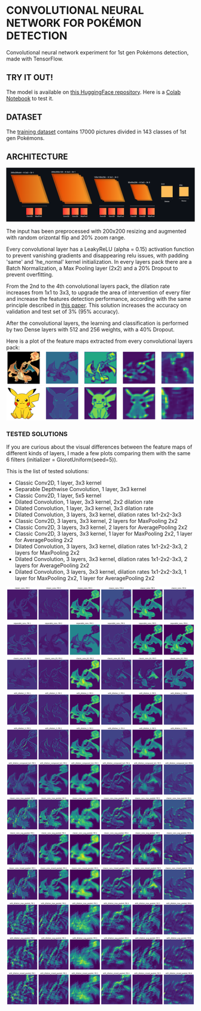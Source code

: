 # CONVOLUTIONAL NEURAL NETWORK FOR POKÉMON DETECTION
Convolutional neural network experiment for 1st gen Pokémons detection, made with TensorFlow.

## TRY IT OUT!
The model is available on [this HuggingFace repository](https://huggingface.co/Firefly55lm/vera_cnn_v1).
Here is a [Colab Notebook](https://colab.research.google.com/drive/1DX4Yw6NkOcHwxUItwf4LrYGUAl53U97C?usp=sharing) to test it.

## DATASET
The [training dataset](https://www.kaggle.com/datasets/mikoajkolman/pokemon-images-first-generation17000-files) contains 17000 pictures divided in 143 classes of 1st gen Pokémons.

## ARCHITECTURE
![architecture](https://github.com/Firefly55lm/cnn_for_pokemon_detection/blob/80dbb7d00a71df9616506fff25a9a9e72badb713/pictures/architecture.png)

The input has been preprocessed with 200x200 resizing and augmented with random orizontal flip and 20% zoom range.

Every convolutional layer has a LeakyReLU (alpha = 0.15) activation function to prevent vanishing gradients and disappearing relu issues, with padding 'same' and 'he_normal' kernel initialization.
In every layers pack there are a Batch Normalization, a Max Pooling layer (2x2) and a 20% Dropout to prevent overfitting.

From the 2nd to the 4th convolutional layers pack, the dilation rate increases from 1x1 to 3x3, to upgrade the area of intervention of every filer
and increase the features detection performance, according with the same principle described in [this paper](https://ieeexplore.ieee.org/document/8756165).
This solution increases the accuracy on validation and test set of 3% (95% accuracy).

After the convolutional layers, the learning and classification is performed by two Dense layers with 512 and 256 weights, with a 40% Dropout.

Here is a plot of the feature maps extracted from every convolutional layers pack:
![feature_maps_plot_1](https://github.com/Firefly55lm/cnn_for_pokemon_detection/blob/269ee3ed60e0f831b158fb36dc5acd8536b02425/pictures/feature_maps_1.png)
![feature_maps_plot_2](https://github.com/Firefly55lm/cnn_for_pokemon_detection/blob/269ee3ed60e0f831b158fb36dc5acd8536b02425/pictures/feature_maps_2.png)

### TESTED SOLUTIONS
If you are curious about the visual differences between the feature maps of different kinds of layers, I made a few plots comparing them with the same 6 filters (initializer = GlorotUniform(seed=5)).

This is the list of tested solutions:
- Classic Conv2D, 1 layer, 3x3 kernel
- Separable Depthwise Convolution, 1 layer, 3x3 kernel
- Classic Conv2D, 1 layer, 5x5 kernel
- Dilated Convolution, 1 layer, 3x3 kernel, 2x2 dilation rate
- Dilated Convolution, 1 layer, 3x3 kernel, 3x3 dilation rate
- Dilated Convolution, 3 layers, 3x3 kernel, dilation rates 1x1-2x2-3x3
- Classic Conv2D, 3 layers, 3x3 kernel, 2 layers for MaxPooling 2x2
- Classic Conv2D, 3 layers, 3x3 kernel, 2 layers for AveragePooling 2x2
- Classic Conv2D, 3 layers, 3x3 kernel, 1 layer for MaxPooling 2x2, 1 layer for AveragePooling 2x2
- Dilated Convolution, 3 layers, 3x3 kernel, dilation rates 1x1-2x2-3x3, 2 layers for MaxPooling 2x2
- Dilated Convolution, 3 layers, 3x3 kernel, dilation rates 1x1-2x2-3x3, 2 layers for AveragePooling 2x2
- Dilated Convolution, 3 layers, 3x3 kernel, dilation rates 1x1-2x2-3x3, 1 layer for MaxPooling 2x2, 1 layer for AveragePooling 2x2

![test1](https://github.com/Firefly55lm/cnn_for_pokemon_detection/blob/59de42e7b6f02538f0bdff1640ff55c621acc83b/pictures/test1.png)
![test2](https://github.com/Firefly55lm/cnn_for_pokemon_detection/blob/59de42e7b6f02538f0bdff1640ff55c621acc83b/pictures/test2.png)
![test3](https://github.com/Firefly55lm/cnn_for_pokemon_detection/blob/59de42e7b6f02538f0bdff1640ff55c621acc83b/pictures/test3.png)
![test4](https://github.com/Firefly55lm/cnn_for_pokemon_detection/blob/59de42e7b6f02538f0bdff1640ff55c621acc83b/pictures/test4.png)
![test5](https://github.com/Firefly55lm/cnn_for_pokemon_detection/blob/59de42e7b6f02538f0bdff1640ff55c621acc83b/pictures/test5.png)
![test6](https://github.com/Firefly55lm/cnn_for_pokemon_detection/blob/59de42e7b6f02538f0bdff1640ff55c621acc83b/pictures/test6.png)
![test7](https://github.com/Firefly55lm/cnn_for_pokemon_detection/blob/59de42e7b6f02538f0bdff1640ff55c621acc83b/pictures/test7.png)
![test8](https://github.com/Firefly55lm/cnn_for_pokemon_detection/blob/59de42e7b6f02538f0bdff1640ff55c621acc83b/pictures/test8.png)
![test9](https://github.com/Firefly55lm/cnn_for_pokemon_detection/blob/59de42e7b6f02538f0bdff1640ff55c621acc83b/pictures/test9.png)
![test10](https://github.com/Firefly55lm/cnn_for_pokemon_detection/blob/59de42e7b6f02538f0bdff1640ff55c621acc83b/pictures/test10.png)
![test11](https://github.com/Firefly55lm/cnn_for_pokemon_detection/blob/59de42e7b6f02538f0bdff1640ff55c621acc83b/pictures/test11.png)
![test12](https://github.com/Firefly55lm/cnn_for_pokemon_detection/blob/59de42e7b6f02538f0bdff1640ff55c621acc83b/pictures/test12.png)
